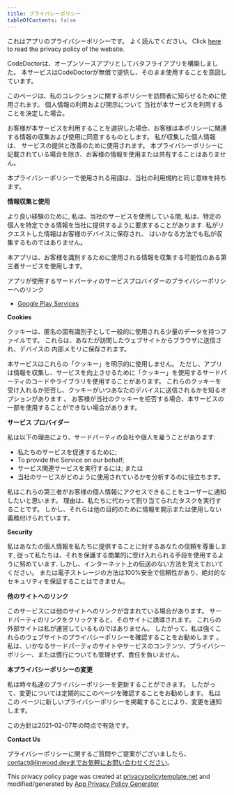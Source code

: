 ```yaml
---
title: プライバシーポリシー
tableOfContents: false
---
```


これはアプリのプライバシーポリシーです。 よく読んでください。
Click [here](https://go.linwood.dev/privacypolicy) to read the privacy policy of the website.

CodeDoctorは、オープンソースアプリとしてバタフライアプリを構築しました。 本サービスはCodeDoctorが無償で提供し、そのまま使用することを意図しています。

このページは、私のコレクションに関するポリシーを訪問者に知らせるために使用されます。 個人情報の利用および開示について 当社が本サービスを利用することを決定した場合。

お客様が本サービスを利用することを選択した場合、お客様は本ポリシーに関連する情報の収集および使用に同意するものとします。 私が収集した個人情報は、 サービスの提供と改善のために使用されます。 本プライバシーポリシーに記載されている場合を除き、お客様の情報を使用または共有することはありません。

本プライバシーポリシーで使用される用語は、当社の利用規約と同じ意味を持ちます。

**情報収集と使用**

より良い経験のために, 私は、当社のサービスを使用している間, 私は、特定の個人を特定できる情報を当社に提供するように要求することがあります. 私がリクエストした情報はお客様のデバイスに保存され、 はいかなる方法でも私が収集するものではありません。

本アプリは、お客様を識別するために使用される情報を収集する可能性のある第三者サービスを使用します。

アプリが使用するサードパーティのサービスプロバイダーのプライバシーポリシーへのリンク

- [Google Play Services](https://www.google.com/policies/privacy/)

**Cookies**

クッキーは、匿名の固有識別子として一般的に使用される少量のデータを持つファイルです。 これらは、あなたが訪問したウェブサイトからブラウザに送信され、デバイスの 内部メモリに保存されます。

本サービスはこれらの「クッキー」を明示的に使用しません。 ただし、アプリは情報を収集し、サービスを向上させるために「クッキー」を使用するサードパーティのコードやライブラリを使用することがあります。 これらのクッキーを受け入れるか拒否し、クッキーがいつあなたのデバイスに送信されるかを知るオプションがあります 。 お客様が当社のクッキーを拒否する場合、本サービスの一部を使用することができない場合があります。

**サービス プロバイダー**

私は以下の理由により、サードパーティの会社や個人を雇うことがあります:

- 私たちのサービスを促進するために;
- To provide the Service on our behalf;
- サービス関連サービスを実行するには; または
- 当社のサービスがどのように使用されているかを分析するのに役立ちます。

私はこれらの第三者がお客様の個人情報にアクセスできることをユーザーに通知したいと思います。 理由は、私たちに代わって割り当てられたタスクを実行することです。 しかし、それらは他の目的のために情報を開示または使用しない 義務付けられています。

**Security**

私はあなたの個人情報を私たちに提供することに対するあなたの信頼を尊重します, 従って私たちは、それを保護する商業的に受け入れられる手段を使用するように努めています. しかし、インターネット上の伝送のない方法を覚えておいてください。 または電子ストレージの方法は100%安全で信頼性があり、絶対的なセキュリティを保証することはできません。

**他のサイトへのリンク**

このサービスには他のサイトへのリンクが含まれている場合があります。 サードパーティのリンクをクリックすると、そのサイトに誘導されます。 これらの外部サイトは私が運営しているものではありません。 したがって、私は強くこれらのウェブサイトのプライバシーポリシーを確認することをお勧めします 。 私は、いかなるサードパーティのサイトやサービスのコンテンツ、プライバシーポリシー、または慣行についても管理せず、責任を負いません。

**本プライバシーポリシーの変更**

私は時々私達のプライバシーポリシーを更新することができます。 したがって、変更については定期的にこのページを確認することをお勧めします。 私はこの ページに新しいプライバシーポリシーを掲載することにより、変更を通知します。

この方針は2021-02-07年の時点で有効です。

**Contact Us**

プライバシーポリシーに関するご質問やご提案がございましたら、contact@linwood.devまでお気軽にお問い合わせください。

This privacy policy page was created at [privacypolicytemplate.net](https://privacypolicytemplate.net) and modified/generated
by [App Privacy Policy Generator](https://app-privacy-policy-generator.nisrulz.com/)
